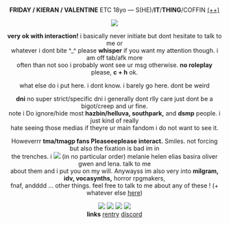 <div align="center"/>


<b>FRIDAY / KIERAN / VALENTINE</b> ETC 18yo ― S(HE)/<b>IT</b>/<b>THING</b>/COFFIN [(++)](https://pronouns.cc/@distortedheart) 

<img src="https://file.garden/ZeI95KU2fRZAwqZH/43614-a87bbf3f-c602-4580-a74b-b308a2ab32b7-profile.jpg"/>
<p align="center">
  
</p>
<p><b>very ok with interaction!</b> i basically never initiate but dont hesitate to talk to me or<br> whatever i dont bite ^_^ please <b>whisper</b> if you want my attention though. i am off tab/afk more <br> often than not soo i probably wont see ur msg otherwise. <b>no roleplay</b> please, <b>c + h</b> ok. </p> 
<p>what else do i put here. i dont know. i barely go here. dont be weird</p>
<p><b>dni</b> no super strict/specific dni i generally dont rlly care just dont be a bigot/creep and ur fine. <br> note i Do ignore/hide most <b>hazbin/helluva, southpark,</b> and <b>dsmp</b> people. i just kind of really</b> <br> hate seeing those medias if theyre ur main fandom i do not want to see it.</p>

<p>
  
Howeverrr <b>tma/tmagp fans Pleaseeeplease interact.</b> Smiles. not forcing but also the fixation is bad im in <br> the trenches. i <img src="https://64.media.tumblr.com/a9425572bee503600b206d0bc4604672/1292363c2db9a7be-c7/s75x75_c1/d6a8be3d7b4591e87ba529e4d656ff65a2bc7adf.gifv"/> (in no particular order) melanie helen elias basira oliver gwen and lena. talk to me <br> about them and i put you on my will. Anywayss im also very into <b>milgram, idv, vocasynths,</b> horror rpgmakers, <br> fnaf, andddd ... other things. feel free to talk to me about any of these ! (+ whatever else [here](https://text.is/watcherscrown))

</p>

<img src="https://file.garden/ZeI95KU2fRZAwqZH/tumblr_f3cf942335fce123d9e5c83e07b1c03d_835629ac_100.png"/> <img src="https://file.garden/ZeI95KU2fRZAwqZH/dbrc5u0-36fb6452-bede-42f2-a113-484618e86df1.gif"/> <img src="https://file.garden/ZeI95KU2fRZAwqZH/b3zw5f.png"/> <img src="https://file.garden/ZeI95KU2fRZAwqZH/df3owqy-63035deb-c6d1-495f-b686-94d39123bec4.gif"/>
<br> <b>links</b> [rentry](https://text.is/bouchard) [discord](https://discordapp.com/users/323915172676894720)
</div>
